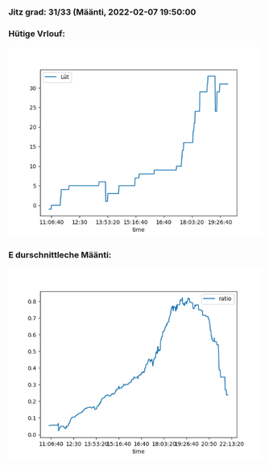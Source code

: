 ### Jitz grad: 31/33 (Määnti, 2022-02-07 19:50:00

### Hütige Vrlouf:
![Graph](Today.png)

### E durschnittleche Määnti:
![Graph](Määnti.png)